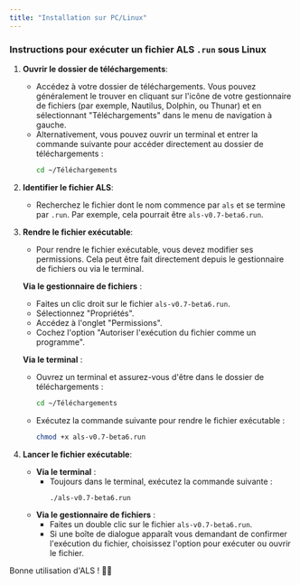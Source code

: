 ```yaml
---
title: "Installation sur PC/Linux"
---
```


<div class="content-wrapper">
  <!-- markdown content start -->

### Instructions pour exécuter un fichier ALS `.run` sous Linux

1. **Ouvrir le dossier de téléchargements**:
   - Accédez à votre dossier de téléchargements. Vous pouvez généralement le trouver en cliquant sur l'icône de votre gestionnaire de fichiers (par exemple, Nautilus, Dolphin, ou Thunar) et en sélectionnant "Téléchargements" dans le menu de navigation à gauche.
   - Alternativement, vous pouvez ouvrir un terminal et entrer la commande suivante pour accéder directement au dossier de téléchargements :
     ```bash
     cd ~/Téléchargements
     ```

2. **Identifier le fichier ALS**:
   - Recherchez le fichier dont le nom commence par `als` et se termine par `.run`. Par exemple, cela pourrait être `als-v0.7-beta6.run`.

3. **Rendre le fichier exécutable**:
   - Pour rendre le fichier exécutable, vous devez modifier ses permissions. Cela peut être fait directement depuis le gestionnaire de fichiers ou via le terminal.
   
   **Via le gestionnaire de fichiers** :
     - Faites un clic droit sur le fichier `als-v0.7-beta6.run`.
     - Sélectionnez "Propriétés".
     - Accédez à l'onglet "Permissions".
     - Cochez l'option "Autoriser l'exécution du fichier comme un programme".

   **Via le terminal** :
     - Ouvrez un terminal et assurez-vous d'être dans le dossier de téléchargements :
       ```bash
       cd ~/Téléchargements
       ```
     - Exécutez la commande suivante pour rendre le fichier exécutable :
       ```bash
       chmod +x als-v0.7-beta6.run
       ```

4. **Lancer le fichier exécutable**:
   - **Via le terminal** :
     - Toujours dans le terminal, exécutez la commande suivante :
       ```bash
       ./als-v0.7-beta6.run
       ```
   - **Via le gestionnaire de fichiers** :
     - Faites un double clic sur le fichier `als-v0.7-beta6.run`.
     - Si une boîte de dialogue apparaît vous demandant de confirmer l'exécution du fichier, choisissez l'option pour exécuter ou ouvrir le fichier.

Bonne utilisation d'ALS ! 🚀✨

  <!-- markdown content end -->
</div>